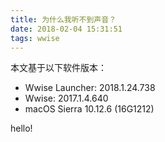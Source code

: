 ```yaml
---
title: 为什么我听不到声音？
date: 2018-02-04 15:31:51
tags: wwise
---
```


本文基于以下软件版本：

- Wwise Launcher: 2018.1.24.738
- Wwise: 2017.1.4.640
- macOS Sierra 10.12.6 (16G1212) 

hello!

